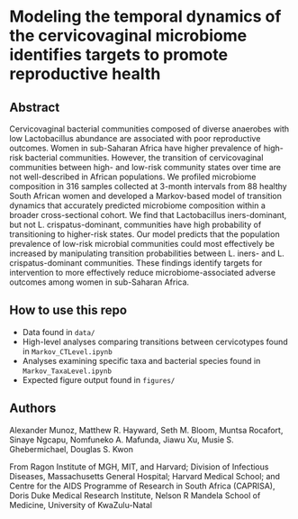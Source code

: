 # Modeling the temporal dynamics of the cervicovaginal microbiome identifies targets to promote reproductive health

## Abstract
Cervicovaginal bacterial communities composed of diverse anaerobes with low Lactobacillus abundance are associated with poor reproductive outcomes. Women in sub-Saharan Africa have higher prevalence of high-risk bacterial communities. However, the transition of cervicovaginal communities between high- and low-risk community states over time are not well-described in African populations. We profiled microbiome composition in 316 samples collected at 3-month intervals from 88 healthy South African women and developed a Markov-based model of transition dynamics that accurately predicted microbiome composition within a broader cross-sectional cohort. We find that Lactobacillus iners-dominant, but not L. crispatus-dominant, communities have high probability of transitioning to higher-risk states. Our model predicts that the population prevalence of low-risk microbial communities could most effectively be increased by manipulating transition probabilities between L. iners- and L. crispatus-dominant communities. These findings identify targets for intervention to more effectively reduce microbiome-associated adverse outcomes among women in sub-Saharan Africa.

## How to use this repo
* Data found in `data/`
* High-level analyses comparing transitions between cervicotypes found in `Markov_CTLevel.ipynb`
* Analyses examining specific taxa and bacterial species found in `Markov_TaxaLevel.ipynb`
* Expected figure output found in `figures/`

## Authors
Alexander Munoz, Matthew R. Hayward, Seth M. Bloom, Muntsa Rocafort, Sinaye Ngcapu, Nomfuneko A. Mafunda, Jiawu Xu, Musie S. Ghebermichael, Douglas S. Kwon

From Ragon Institute of MGH, MIT, and Harvard; Division of Infectious Diseases, Massachusetts General Hospital; Harvard Medical School; and Centre for the AIDS Programme of Research in South Africa (CAPRISA), Doris Duke Medical Research Institute, Nelson R Mandela School of Medicine, University of KwaZulu-Natal

